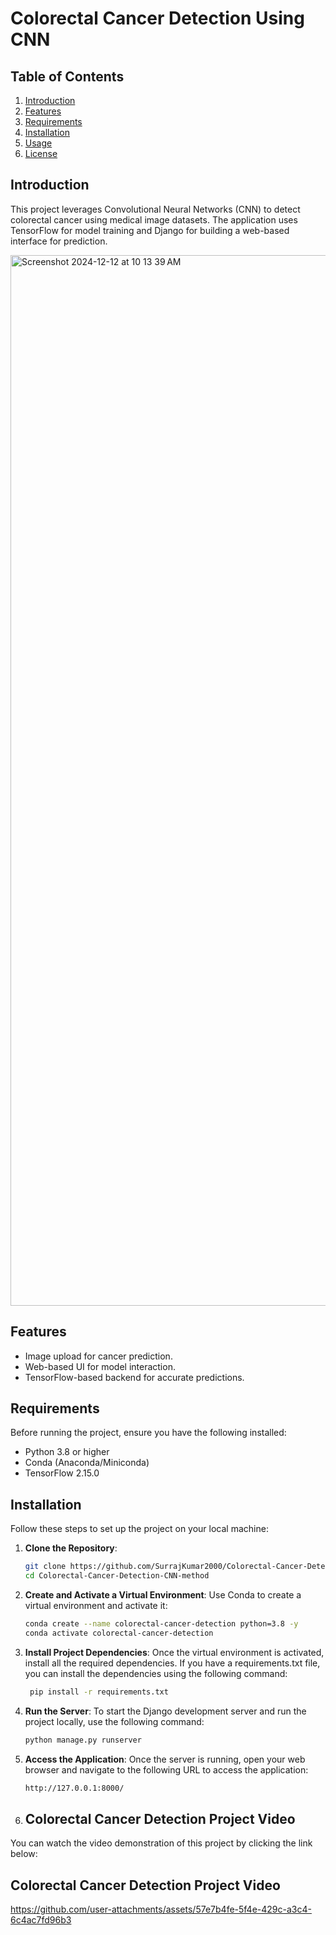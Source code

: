 # Colorectal Cancer Detection Using CNN

## Table of Contents
1. [Introduction](#introduction)
2. [Features](#features)
3. [Requirements](#requirements)
4. [Installation](#installation)
5. [Usage](#usage)
6. [License](#license)

## Introduction
This project leverages Convolutional Neural Networks (CNN) to detect colorectal cancer using medical image datasets. The application uses TensorFlow for model training and Django for building a web-based interface for prediction.

<img width="1681" alt="Screenshot 2024-12-12 at 10 13 39 AM" src="https://github.com/user-attachments/assets/aed812af-a436-4dda-b081-685e5378e3d9" />



## Features
- Image upload for cancer prediction.
- Web-based UI for model interaction.
- TensorFlow-based backend for accurate predictions.

## Requirements
Before running the project, ensure you have the following installed:
- Python 3.8 or higher
- Conda (Anaconda/Miniconda)
- TensorFlow 2.15.0

## Installation

Follow these steps to set up the project on your local machine:

1. **Clone the Repository**:
   ```bash
   git clone https://github.com/SurrajKumar2000/Colorectal-Cancer-Detection-CNN-method.git
   cd Colorectal-Cancer-Detection-CNN-method
   
2. **Create and Activate a Virtual Environment**:
Use Conda to create a virtual environment and activate it:
   ```bash
   conda create --name colorectal-cancer-detection python=3.8 -y
   conda activate colorectal-cancer-detection

3. **Install Project Dependencies**:
Once the virtual environment is activated, install all the required dependencies. If you have a requirements.txt file, you can install the dependencies using the following command:
   ```bash
    pip install -r requirements.txt

5. **Run the Server**:
To start the Django development server and run the project locally, use the following command:
   ```bash
   python manage.py runserver

6. **Access the Application**:
Once the server is running, open your web browser and navigate to the following URL to access the application:
   ```bash
   http://127.0.0.1:8000/
   
7. ## Colorectal Cancer Detection Project Video

You can watch the video demonstration of this project by clicking the link below:
## Colorectal Cancer Detection Project Video



https://github.com/user-attachments/assets/57e7b4fe-5f4e-429c-a3c4-6c4ac7fd96b3






